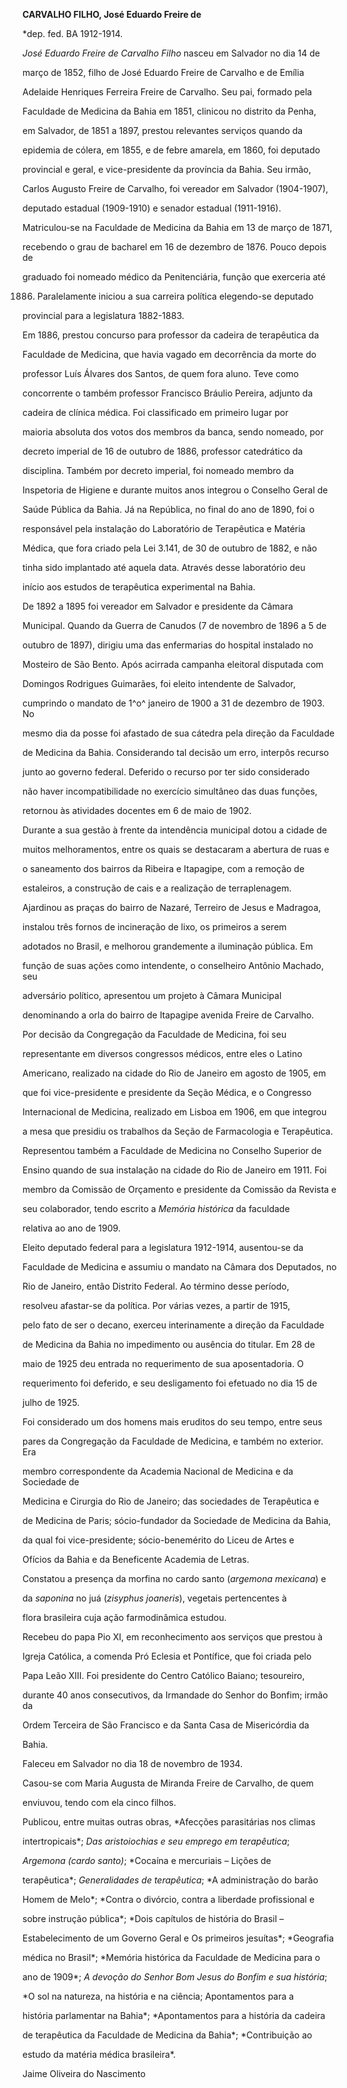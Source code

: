 **CARVALHO FILHO, José Eduardo Freire de**



\*dep. fed. BA 1912-1914.



*José Eduardo Freire de Carvalho Filho* nasceu em Salvador no dia 14 de

março de 1852, filho de José Eduardo Freire de Carvalho e de Emília

Adelaide Henriques Ferreira Freire de Carvalho. Seu pai, formado pela

Faculdade de Medicina da Bahia em 1851, clinicou no distrito da Penha,

em Salvador, de 1851 a 1897, prestou relevantes serviços quando da

epidemia de cólera, em 1855, e de febre amarela, em 1860, foi deputado

provincial e geral, e vice-presidente da província da Bahia. Seu irmão,

Carlos Augusto Freire de Carvalho, foi vereador em Salvador (1904-1907),

deputado estadual (1909-1910) e senador estadual (1911-1916).



Matriculou-se na Faculdade de Medicina da Bahia em 13 de março de 1871,

recebendo o grau de bacharel em 16 de dezembro de 1876. Pouco depois de

graduado foi nomeado médico da Penitenciária, função que exerceria até

1886. Paralelamente iniciou a sua carreira política elegendo-se deputado

provincial para a legislatura 1882-1883.



Em 1886, prestou concurso para professor da cadeira de terapêutica da

Faculdade de Medicina, que havia vagado em decorrência da morte do

professor Luís Álvares dos Santos, de quem fora aluno. Teve como

concorrente o também professor Francisco Bráulio Pereira, adjunto da

cadeira de clínica médica. Foi classificado em primeiro lugar por

maioria absoluta dos votos dos membros da banca, sendo nomeado, por

decreto imperial de 16 de outubro de 1886, professor catedrático da

disciplina. Também por decreto imperial, foi nomeado membro da

Inspetoria de Higiene e durante muitos anos integrou o Conselho Geral de

Saúde Pública da Bahia. Já na República, no final do ano de 1890, foi o

responsável pela instalação do Laboratório de Terapêutica e Matéria

Médica, que fora criado pela Lei 3.141, de 30 de outubro de 1882, e não

tinha sido implantado até aquela data. Através desse laboratório deu

início aos estudos de terapêutica experimental na Bahia.



De 1892 a 1895 foi vereador em Salvador e presidente da Câmara

Municipal. Quando da Guerra de Canudos (7 de novembro de 1896 a 5 de

outubro de 1897), dirigiu uma das enfermarias do hospital instalado no

Mosteiro de São Bento. Após acirrada campanha eleitoral disputada com

Domingos Rodrigues Guimarães, foi eleito intendente de Salvador,

cumprindo o mandato de 1^o^ janeiro de 1900 a 31 de dezembro de 1903. No

mesmo dia da posse foi afastado de sua cátedra pela direção da Faculdade

de Medicina da Bahia. Considerando tal decisão um erro, interpôs recurso

junto ao governo federal. Deferido o recurso por ter sido considerado

não haver incompatibilidade no exercício simultâneo das duas funções,

retornou às atividades docentes em 6 de maio de 1902.



Durante a sua gestão à frente da intendência municipal dotou a cidade de

muitos melhoramentos, entre os quais se destacaram a abertura de ruas e

o saneamento dos bairros da Ribeira e Itapagipe, com a remoção de

estaleiros, a construção de cais e a realização de terraplenagem.

Ajardinou as praças do bairro de Nazaré, Terreiro de Jesus e Madragoa,

instalou três fornos de incineração de lixo, os primeiros a serem

adotados no Brasil, e melhorou grandemente a iluminação pública. Em

função de suas ações como intendente, o conselheiro Antônio Machado, seu

adversário político, apresentou um projeto à Câmara Municipal

denominando a orla do bairro de Itapagipe avenida Freire de Carvalho.



Por decisão da Congregação da Faculdade de Medicina, foi seu

representante em diversos congressos médicos, entre eles o Latino

Americano, realizado na cidade do Rio de Janeiro em agosto de 1905, em

que foi vice-presidente e presidente da Seção Médica, e o Congresso

Internacional de Medicina, realizado em Lisboa em 1906, em que integrou

a mesa que presidiu os trabalhos da Seção de Farmacologia e Terapêutica.

Representou também a Faculdade de Medicina no Conselho Superior de

Ensino quando de sua instalação na cidade do Rio de Janeiro em 1911. Foi

membro da Comissão de Orçamento e presidente da Comissão da Revista e

seu colaborador, tendo escrito a *Memória histórica* da faculdade

relativa ao ano de 1909.



Eleito deputado federal para a legislatura 1912-1914, ausentou-se da

Faculdade de Medicina e assumiu o mandato na Câmara dos Deputados, no

Rio de Janeiro, então Distrito Federal. Ao término desse período,

resolveu afastar-se da política. Por várias vezes, a partir de 1915,

pelo fato de ser o decano, exerceu interinamente a direção da Faculdade

de Medicina da Bahia no impedimento ou ausência do titular. Em 28 de

maio de 1925 deu entrada no requerimento de sua aposentadoria. O

requerimento foi deferido, e seu desligamento foi efetuado no dia 15 de

julho de 1925.



Foi considerado um dos homens mais eruditos do seu tempo, entre seus

pares da Congregação da Faculdade de Medicina, e também no exterior. Era

membro correspondente da Academia Nacional de Medicina e da Sociedade de

Medicina e Cirurgia do Rio de Janeiro; das sociedades de Terapêutica e

de Medicina de Paris; sócio-fundador da Sociedade de Medicina da Bahia,

da qual foi vice-presidente; sócio-benemérito do Liceu de Artes e

Ofícios da Bahia e da Beneficente Academia de Letras.



Constatou a presença da morfina no cardo santo (*argemona mexicana*) e

da *saponina* no juá (*zisyphus joaneris*), vegetais pertencentes à

flora brasileira cuja ação farmodinâmica estudou.



Recebeu do papa Pio XI, em reconhecimento aos serviços que prestou à

Igreja Católica, a comenda Pró Eclesia et Pontífice, que foi criada pelo

Papa Leão XIII. Foi presidente do Centro Católico Baiano; tesoureiro,

durante 40 anos consecutivos, da Irmandade do Senhor do Bonfim; irmão da

Ordem Terceira de São Francisco e da Santa Casa de Misericórdia da

Bahia.



Faleceu em Salvador no dia 18 de novembro de 1934.



Casou-se com Maria Augusta de Miranda Freire de Carvalho, de quem

enviuvou, tendo com ela cinco filhos.



Publicou, entre muitas outras obras, *Afecções parasitárias nos climas

intertropicais*; *Das aristoiochias e seu emprego em terapêutica*;

*Argemona (cardo santo)*; *Cocaína e mercuriais – Lições de

terapêutica*; *Generalidades de terapêutica*; *A administração do barão

Homem de Melo*; *Contra o divórcio, contra a liberdade profissional e

sobre instrução pública*; *Dois capítulos de história do Brasil –

Estabelecimento de um Governo Geral e Os primeiros jesuítas*; *Geografia

médica no Brasil*; *Memória histórica da Faculdade de Medicina para o

ano de 1909*; *A devoção do Senhor Bom Jesus do Bonfim e sua história*;

*O sol na natureza, na história e na ciência; Apontamentos para a

história parlamentar na Bahia*; *Apontamentos para a história da cadeira

de terapêutica da Faculdade de Medicina da Bahia*; *Contribuição ao

estudo da matéria médica brasileira*.



Jaime Oliveira do Nascimento



